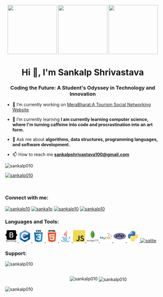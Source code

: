 
  <p align="center"> <img src="https://media.tenor.com/rePDfDWO3XoAAAAd/hacking.gif" height="160px" width="160px"> <img src="https://media.tenor.com/rePDfDWO3XoAAAAd/hacking.gif" height="160px" width="160px"> 
<img src="https://media.tenor.com/rePDfDWO3XoAAAAd/hacking.gif" height="160px" width="160px">
</p>

<h1 align="center">Hi 👋, I'm Sankalp Shrivastava</h1>
<h3 align="center">Coding the Future: A Student's Odyssey in Technology and Innovation</h3>



- 🔭 I’m currently working on [MeraBharat:A Tourism Social Networking Website](https://github.com/sankalP010/MERA-BHARAT.git)

- 🌱 I’m currently learning **I am currently learning computer science, where I'm turning caffeine into code and procrastination into an art form.**

- 💬 Ask me about **algorithms, data structures, programming languages, and software development.**

- 📫 How to reach me **sankalpshrivastava100@gmail.com**


<p align="left"> <img src="https://komarev.com/ghpvc/?username=sankalp010&label=Profile%20views&color=0e75b6&style=flat" alt="sankalp010" /> </p>

<p align="left"> <a href="https://github.com/ryo-ma/github-profile-trophy"><img src="https://github-profile-trophy.vercel.app/?username=sankalp010" alt="sankalp010" /></a> </p>

<p align="left"> <a href="https://twitter.com/" target="blank"><img src="https://img.shields.io/twitter/follow/?logo=twitter&style=for-the-badge" alt="" /></a> </p>

<h3 align="left">Connect with me:</h3>
<p align="left">
<a href="https://linkedin.com/in/sankalp10" target="blank"><img align="center" src="https://raw.githubusercontent.com/rahuldkjain/github-profile-readme-generator/master/src/images/icons/Social/linked-in-alt.svg" alt="sankalp10" height="30" width="40" /></a>
<a href="https://instagram.com/sanka1p" target="blank"><img align="center" src="https://raw.githubusercontent.com/rahuldkjain/github-profile-readme-generator/master/src/images/icons/Social/instagram.svg" alt="sanka1p" height="30" width="40" /></a>
<a href="https://www.leetcode.com/sankalp10" target="blank"><img align="center" src="https://raw.githubusercontent.com/rahuldkjain/github-profile-readme-generator/master/src/images/icons/Social/leet-code.svg" alt="sankalp10" height="30" width="40" /></a>
<a href="https://auth.geeksforgeeks.org/user/sankalp10" target="blank"><img align="center" src="https://raw.githubusercontent.com/rahuldkjain/github-profile-readme-generator/master/src/images/icons/Social/geeks-for-geeks.svg" alt="sankalp10" height="30" width="40" /></a>
</p>

<h3 align="left">Languages and Tools:</h3>
<p align="left"> <a href="https://getbootstrap.com" target="_blank" rel="noreferrer"> <img src="https://raw.githubusercontent.com/devicons/devicon/master/icons/bootstrap/bootstrap-plain-wordmark.svg" alt="bootstrap" width="40" height="40"/> </a> <a href="https://www.cprogramming.com/" target="_blank" rel="noreferrer"> <img src="https://raw.githubusercontent.com/devicons/devicon/master/icons/c/c-original.svg" alt="c" width="40" height="40"/> </a> <a href="https://www.w3schools.com/css/" target="_blank" rel="noreferrer"> <img src="https://raw.githubusercontent.com/devicons/devicon/master/icons/css3/css3-original-wordmark.svg" alt="css3" width="40" height="40"/> </a> <a href="https://www.w3.org/html/" target="_blank" rel="noreferrer"> <img src="https://raw.githubusercontent.com/devicons/devicon/master/icons/html5/html5-original-wordmark.svg" alt="html5" width="40" height="40"/> </a> <a href="https://www.java.com" target="_blank" rel="noreferrer"> <img src="https://raw.githubusercontent.com/devicons/devicon/master/icons/java/java-original.svg" alt="java" width="40" height="40"/> </a> <a href="https://developer.mozilla.org/en-US/docs/Web/JavaScript" target="_blank" rel="noreferrer"> <img src="https://raw.githubusercontent.com/devicons/devicon/master/icons/javascript/javascript-original.svg" alt="javascript" width="40" height="40"/> </a> <a href="https://www.mongodb.com/" target="_blank" rel="noreferrer"> <img src="https://raw.githubusercontent.com/devicons/devicon/master/icons/mongodb/mongodb-original-wordmark.svg" alt="mongodb" width="40" height="40"/> </a> <a href="https://www.mysql.com/" target="_blank" rel="noreferrer"> <img src="https://raw.githubusercontent.com/devicons/devicon/master/icons/mysql/mysql-original-wordmark.svg" alt="mysql" width="40" height="40"/> </a> <a href="https://www.php.net" target="_blank" rel="noreferrer"> <img src="https://raw.githubusercontent.com/devicons/devicon/master/icons/php/php-original.svg" alt="php" width="40" height="40"/> </a> <a href="https://www.python.org" target="_blank" rel="noreferrer"> <img src="https://raw.githubusercontent.com/devicons/devicon/master/icons/python/python-original.svg" alt="python" width="40" height="40"/> </a> <a href="https://www.sqlite.org/" target="_blank" rel="noreferrer"> <img src="https://www.vectorlogo.zone/logos/sqlite/sqlite-icon.svg" alt="sqlite" width="40" height="40"/> </a> </p>

<h3 align="left">Support:</h3>
<p><a href="https://www.buymeacoffee.com/sankalp010"> <img align="left" src="https://cdn.buymeacoffee.com/buttons/v2/default-yellow.png" height="50" width="210" alt="sankalp010" /></a></p><br><br>

<p><img align="left" src="https://github-readme-stats.vercel.app/api/top-langs?username=sankalp010&show_icons=true&locale=en&layout=compact" alt="sankalp010" /></p>

<p>&nbsp;<img align="center" src="https://github-readme-stats.vercel.app/api?username=sankalp010&show_icons=true&locale=en" alt="sankalp010" /></p>

<p><img align="center" src="https://github-readme-streak-stats.herokuapp.com/?user=sankalp010&" alt="sankalp010" /></p>


